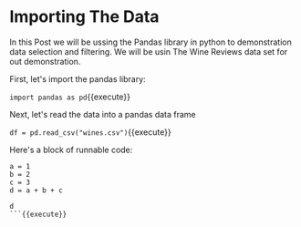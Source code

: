 # Importing The Data

In this Post we will be ussing the Pandas library in python to demonstration data selection and filtering. We will be usin The Wine Reviews data set for out demonstration. 


First, let's import the pandas library:

```import pandas as pd```{{execute}}

Next, let's read the data into a pandas data frame

```df = pd.read_csv("wines.csv")```{{execute}}

Here's a block of runnable code:

```
a = 1
b = 2
c = 3
d = a + b + c

d
```{{execute}}
